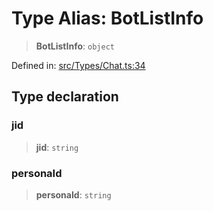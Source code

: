 # Type Alias: BotListInfo

> **BotListInfo**: `object`

Defined in: [src/Types/Chat.ts:34](https://github.com/Fokusdotid/Baileys/blob/039f28db78950e3bac7c407f144ea390dcdf207d/src/Types/Chat.ts#L34)

## Type declaration

### jid

> **jid**: `string`

### personaId

> **personaId**: `string`
